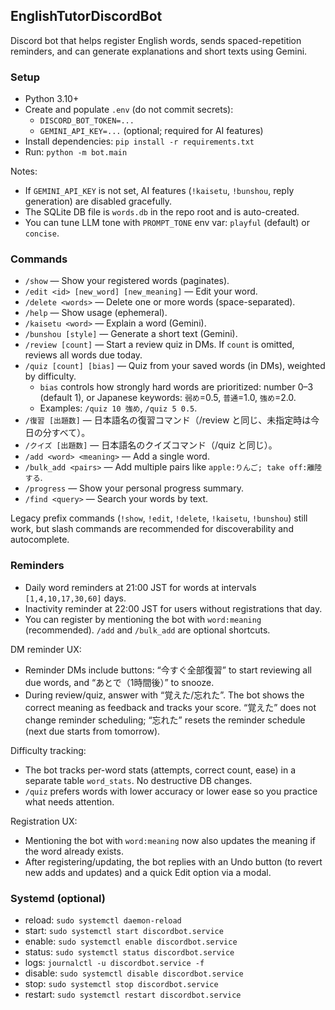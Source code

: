 ## EnglishTutorDiscordBot

Discord bot that helps register English words, sends spaced-repetition reminders, and can generate explanations and short texts using Gemini.

### Setup
- Python 3.10+
- Create and populate `.env` (do not commit secrets):
  - `DISCORD_BOT_TOKEN=...`
  - `GEMINI_API_KEY=...` (optional; required for AI features)
- Install dependencies: `pip install -r requirements.txt`
- Run: `python -m bot.main`

Notes:
- If `GEMINI_API_KEY` is not set, AI features (`!kaisetu`, `!bunshou`, reply generation) are disabled gracefully.
- The SQLite DB file is `words.db` in the repo root and is auto-created.
 - You can tune LLM tone with `PROMPT_TONE` env var: `playful` (default) or `concise`.

### Commands
- `/show` — Show your registered words (paginates).
- `/edit <id> [new_word] [new_meaning]` — Edit your word.
- `/delete <words>` — Delete one or more words (space-separated).
- `/help` — Show usage (ephemeral).
- `/kaisetu <word>` — Explain a word (Gemini).
- `/bunshou [style]` — Generate a short text (Gemini).
- `/review [count]` — Start a review quiz in DMs. If `count` is omitted, reviews all words due today.
- `/quiz [count] [bias]` — Quiz from your saved words (in DMs), weighted by difficulty.
  - `bias` controls how strongly hard words are prioritized: number 0–3 (default 1), or Japanese keywords: `弱め`=0.5, `普通`=1.0, `強め`=2.0.
  - Examples: `/quiz 10 強め`, `/quiz 5 0.5`.
- `/復習 [出題数]` — 日本語名の復習コマンド（/review と同じ、未指定時は今日の分すべて）。
- `/クイズ [出題数]` — 日本語名のクイズコマンド（/quiz と同じ）。
 - `/add <word> <meaning>` — Add a single word.
 - `/bulk_add <pairs>` — Add multiple pairs like `apple:りんご; take off:離陸する`.
 - `/progress` — Show your personal progress summary.
 - `/find <query>` — Search your words by text.

Legacy prefix commands (`!show`, `!edit`, `!delete`, `!kaisetu`, `!bunshou`) still work, but slash commands are recommended for discoverability and autocomplete.

### Reminders
- Daily word reminders at 21:00 JST for words at intervals `[1,4,10,17,30,60]` days.
- Inactivity reminder at 22:00 JST for users without registrations that day.
- You can register by mentioning the bot with `word:meaning` (recommended). `/add` and `/bulk_add` are optional shortcuts.

DM reminder UX:
- Reminder DMs include buttons: “今すぐ全部復習” to start reviewing all due words, and “あとで（1時間後）” to snooze.
- During review/quiz, answer with “覚えた/忘れた”. The bot shows the correct meaning as feedback and tracks your score. “覚えた” does not change reminder scheduling; “忘れた” resets the reminder schedule (next due starts from tomorrow).

Difficulty tracking:
- The bot tracks per-word stats (attempts, correct count, ease) in a separate table `word_stats`. No destructive DB changes.
- `/quiz` prefers words with lower accuracy or lower ease so you practice what needs attention.

Registration UX:
- Mentioning the bot with `word:meaning` now also updates the meaning if the word already exists.
- After registering/updating, the bot replies with an Undo button (to revert new adds and updates) and a quick Edit option via a modal.

### Systemd (optional)
- reload: `sudo systemctl daemon-reload`
- start: `sudo systemctl start discordbot.service`
- enable: `sudo systemctl enable discordbot.service`
- status: `sudo systemctl status discordbot.service`
- logs: `journalctl -u discordbot.service -f`
- disable: `sudo systemctl disable discordbot.service`
- stop: `sudo systemctl stop discordbot.service`
- restart: `sudo systemctl restart discordbot.service`
